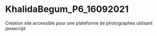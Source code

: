 # KhalidaBegum_P6_16092021

Création site accessible pour une plateforme de photographes utilisant javascript
